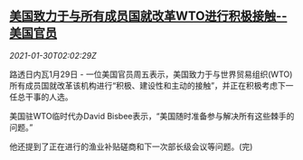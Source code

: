 <!--1611973399000-->
[美国致力于与所有成员国就改革WTO进行积极接触--美国官员](https://cn.reuters.com/article/us-wto-reform-0130-idCNKBS29Z04N)
------

<div><i>2021-01-30T02:02:29Z</i></div><p>路透日内瓦1月29日 - 一位美国官员周五表示，美国致力于与世界贸易组织(WTO)所有成员国就改革该机构进行“积极、建设性和主动的接触”，并正在积极考虑下一任总干事的人选。</p><p>美国驻WTO临时代办David Bisbee表示，“美国随时准备参与解决所有这些棘手的问题。”</p><p>他还提到了正在进行的渔业补贴磋商和下一次部长级会议等问题。(完)</p>
